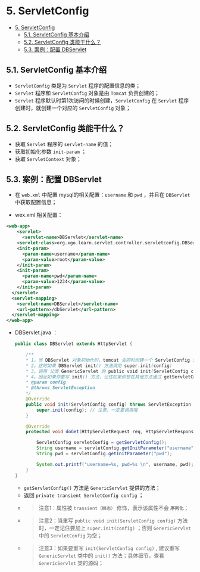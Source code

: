 # 5. ServletConfig

- [5. ServletConfig](#5-servletconfig)
  - [5.1. ServletConfig 基本介绍](#51-servletconfig-基本介绍)
  - [5.2. ServletConfig 类能干什么？](#52-servletconfig-类能干什么)
  - [5.3. 案例：配置 DBServlet](#53-案例配置-dbservlet)

## 5.1. ServletConfig 基本介绍

- `ServletConfig` 类是为 `Servlet` 程序的配置信息的类；
- `Servlet` 程序和 `ServletConfig` 对象是由 `Tomcat` 负责创建的；
- `Servlet` 程序默认时第1次访问的时候创建，`ServletConfig` 在 `Servlet` 程序创建时，就创建一个对应的 `ServletConfig` 对象；

## 5.2. ServletConfig 类能干什么？

- 获取 `Servlet` 程序的 `servlet-name` 的值；
- 获取初始化参数 `init-param` ；
- 获取 `ServletContext` 对象；

## 5.3. 案例：配置 DBServlet

- 在 `web.xml` 中配置 mysql的相关配置：`username` 和 `pwd` ，并且在 `DBServlet` 中获取配置信息；

- wex.xml 相关配置：

``` xml
<web-app>
    <servlet>
      <servlet-name>DBServlet</servlet-name>
    <servlet-class>org.xgo.learn.servlet.controller.servletconfig.DBServlet</servlet-class>
    <init-param>
      <param-name>username</param-name>
      <param-value>root</param-value>
    </init-param>
    <init-param>
      <param-name>pwd</param-name>
      <param-value>1234</param-value>
    </init-param>
  </servlet>
  <servlet-mapping>
    <servlet-name>DBServlet</servlet-name>
    <url-pattern>/dbServlet</url-pattern>
  </servlet-mapping>
</web-app>
```

- DBServlet.java ：

    ``` java
    public class DBServlet extends HttpServlet {

        /**
        * 1。当 DBServlet 对象初始化时，tomcat 会同时创建一个 ServletConfig 对象；
        * 2。这时如果 DBServlet init() 方法调用 super.init(config)
        * 3。调用 父类 GenericServlet 的 public void init(ServletConfig config) 方法，
        * 4。因此如果你重写 init() 方法，记住如果你想在其他方法通过 getServletConfig() 方法获取 ServletConfig，则一定要记住调用 super.init(config);
        * @param config
        * @throws ServletException
        */
        @Override
        public void init(ServletConfig config) throws ServletException {
            super.init(config); // 注意，一定要调用哦
        }

        @Override
        protected void doGet(HttpServletRequest req, HttpServletResponse resp) throws ServletException, IOException {

            ServletConfig servletConfig = getServletConfig();
            String username = servletConfig.getInitParameter("username");
            String pwd = servletConfig.getInitParameter("pwd");

            System.out.printf("username=%s, pwd=%s \n", username, pwd);
        }
    }
    ```

  - `getServletConfig()` 方法是 `GenericServlet` 提供的方法；
  - 返回 `private transient ServletConfig config` ；
  - > 注意1：属性被 `transient（瞬态）` 修饰，表示该属性不会 **`序列化`**；
  - > 注意2：当重写 `public void init(ServletConfig config)` 方法时，一定记住要加上 `super.init(config)` ；否则 `GenericServlet` 中的 `ServletConfig` 为空；
  - > 注意3：如果要重写 `init(ServletConfig config)` , 建议重写 `GenericServlet` 类中的 `init()` 方法；具体细节，查看 `GenericServlet` 类的源码；
